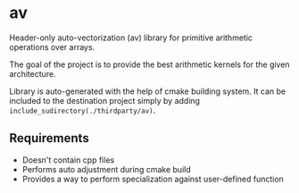 # av

Header-only auto-vectorization (av) library for primitive arithmetic operations over arrays.

The goal of the project is to provide the best arithmetic kernels for the given architecture.

Library is auto-generated with the help of cmake building system.
It can be included to the destination project simply by adding `include_sudirectory(./thirdparty/av)`.

## Requirements

- Doesn't contain cpp files
- Performs auto adjustment during cmake build
- Provides a way to perform specialization against user-defined function

